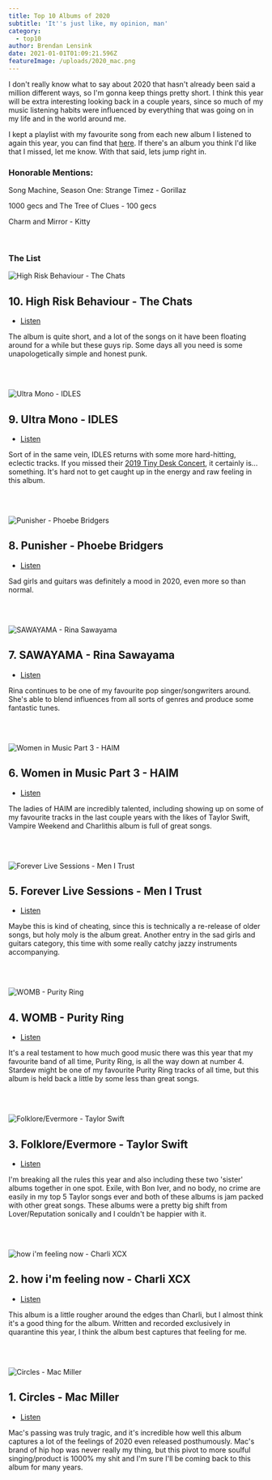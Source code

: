 ```yaml
---
title: Top 10 Albums of 2020
subtitle: 'It''s just like, my opinion, man'
category:
  - top10
author: Brendan Lensink
date: 2021-01-01T01:09:21.596Z
featureImage: /uploads/2020_mac.png
---
```


I don't really know what to say about 2020 that hasn't already been said a million different ways, so I'm gonna keep things pretty short. I think this year will be extra interesting looking back in a couple years, since so much of my music listening habits were influenced by everything that was going on in my life and in the world around me.

I kept a playlist with my favourite song from each new album I listened to again this year, you can find that [here](https://open.spotify.com/playlist/4WEDXvZ7BK5dsHhf26zshu?si=4Ld-dLEFQ3-pb1EzyDUFdA). If there's an album you think I'd like that I missed, let me know. With that said, lets jump right in.


### Honorable Mentions:

Song Machine, Season One: Strange Timez - Gorillaz

1000 gecs and The Tree of Clues - 100 gecs

Charm and Mirror - Kitty

<br>

### The List

![High Risk Behaviour - The Chats](/uploads/2020_chats.jpg)

## 10. High Risk Behaviour - The Chats

* [Listen](https://www.youtube.com/watch?v=1LGM82uPuvA)

The album is quite short, and a lot of the songs on it have been floating around for a while but these guys rip. Some days all you need is some unapologetically simple and honest punk.

<br>
<br>

![Ultra Mono - IDLES](/uploads/2020_idles.jpg)

## 9. Ultra Mono - IDLES

* [Listen](https://www.youtube.com/watch?v=BLcM3fq6Quk)

Sort of in the same vein, IDLES returns with some more hard-hitting, eclectic tracks. If you missed their [2019 Tiny Desk Concert](https://www.youtube.com/watch?v=wMehItNQKAA), it certainly is... something. It's hard not to get caught up in the energy and raw feeling in this album.

<br>
<br>


![Punisher - Phoebe Bridgers](/uploads/2020_phoebe.png)

## 8. Punisher - Phoebe Bridgers

* [Listen](https://www.youtube.com/watch?v=Tw0zYd0eIlk)

Sad girls and guitars was definitely a mood in 2020, even more so than normal.

<br>
<br>

![SAWAYAMA - Rina Sawayama](/uploads/2020_rina.jpg)

## 7. SAWAYAMA - Rina Sawayama

* [Listen](https://www.youtube.com/watch?v=OLXtc2OSrLQ)

Rina continues to be one of my favourite pop singer/songwriters around. She's able to blend influences from all sorts of genres and produce some fantastic tunes.

<br>
<br>

![Women in Music Part 3 - HAIM](/uploads/2020_haim.png)

## 6. Women in Music Part 3 - HAIM

* [Listen](https://youtu.be/crZvtA9I4lY)

The ladies of HAIM are incredibly talented, including showing up on some of my favourite tracks in the last couple years with the likes of Taylor Swift, Vampire Weekend and Charlithis album is full of great songs.

<br>
<br>

![Forever Live Sessions - Men I Trust](/uploads/2020_mit.jpg)

## 5. Forever Live Sessions - Men I Trust

* [Listen](https://youtu.be/wCm17ul0ukc)

Maybe this is kind of cheating, since this is technically a re-release of older songs, but holy moly is the album great. Another entry in the sad girls and guitars category, this time with some really catchy jazzy instruments accompanying.

<br>
<br>

![WOMB - Purity Ring](/uploads/2020_purity.png)

## 4. WOMB - Purity Ring

* [Listen](https://www.youtube.com/watch?v=rlpb0kBiDjA)

It's a real testament to how much good music there was this year that my favourite band of all time, Purity Ring, is all the way down at number 4. Stardew might be one of my favourite Purity Ring tracks of all time, but this album is held back a little by some less than great songs.

<br>
<br>

![Folklore/Evermore - Taylor Swift](/uploads/2020_taylor.png)

## 3. Folklore/Evermore - Taylor Swift

* [Listen](https://youtu.be/osdoLjUNFnA)

I'm breaking all the rules this year and also including these two 'sister' albums together in one spot. Exile, with Bon Iver, and no body, no crime are easily in my top 5 Taylor songs ever and both of these albums is jam packed with other great songs. These albums were a pretty big shift from Lover/Reputation sonically and I couldn't be happier with it.

<br>
<br>

![how i'm feeling now - Charli XCX](/uploads/2020_charli.png)

## 2. how i'm feeling now - Charli XCX

* [Listen](https://youtu.be/TbJE-KVZvTA)

This album is a little rougher around the edges than Charli, but I almost think it's a good thing for the album. Written and recorded exclusively in quarantine this year, I think the album best captures that feeling for me.

<br>
<br>

![Circles - Mac Miller](/uploads/2020_mac.png)

## 1. Circles - Mac Miller

* [Listen](https://youtu.be/aIHF7u9Wwiw)

Mac's passing was truly tragic, and it's incredible how well this album captures a lot of the feelings of 2020 even released posthumously. Mac's brand of hip hop was never really my thing, but this pivot to more soulful singing/product is 1000% my shit and I'm sure I'll be coming back to this album for many years.






